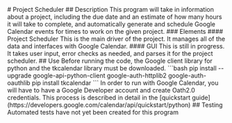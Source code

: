 <base target="_blank">
# Project Scheduler 
## Description
This program will take in information about a project, including the 
due date and an estimate of how many hours it will take to complete,
and automatically generate and schedule Google Calendar events for times to 
work on the given project.
### Elements
#### Project Scheduler
This is the main driver of the project. It manages all of the data
and interfaces with Google Calendar. 
#### GUI 
This is still in progress. 
It takes user input, error checks as needed, and parses it for the project 
scheduler. 
## Use
Before running the code, the Google client library for python and the tkcalendar library must be downloaded. 
```bash
pip install --upgrade google-api-python-client google-auth-httplib2 google-auth-oauthlib
pip install tkcalendar
```
In order to run with Google Calendar, you will have to have a Google Developer account and create Oath2.0 credentials. This process is described in detail in the [quickstart guide](https://developers.google.com/calendar/api/quickstart/python)
## Testing
Automated tests have not yet been created for this program


